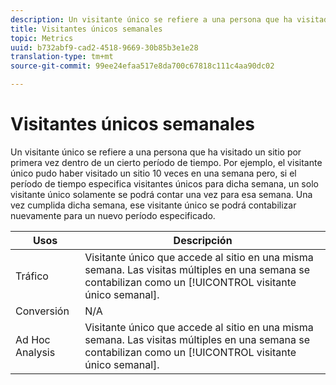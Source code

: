 ```yaml
---
description: Un visitante único se refiere a una persona que ha visitado un sitio por primera vez dentro de un cierto período de tiempo. Por ejemplo, el visitante único pudo haber visitado un sitio 10 veces en una semana pero, si el período de tiempo especifica visitantes únicos para dicha semana, un solo visitante único solamente se podrá contar una vez para esa semana. Una vez cumplida dicha semana, ese visitante único se podrá contabilizar nuevamente para un nuevo período especificado.
title: Visitantes únicos semanales
topic: Metrics
uuid: b732abf9-cad2-4518-9669-30b85b3e1e28
translation-type: tm+mt
source-git-commit: 99ee24efaa517e8da700c67818c111c4aa90dc02

---
```



# Visitantes únicos semanales

Un visitante único se refiere a una persona que ha visitado un sitio por primera vez dentro de un cierto período de tiempo. Por ejemplo, el visitante único pudo haber visitado un sitio 10 veces en una semana pero, si el período de tiempo especifica visitantes únicos para dicha semana, un solo visitante único solamente se podrá contar una vez para esa semana. Una vez cumplida dicha semana, ese visitante único se podrá contabilizar nuevamente para un nuevo período especificado.

| Usos | Descripción |
|---|---|
| Tráfico | Visitante único que accede al sitio en una misma semana. Las visitas múltiples en una semana se contabilizan como un [!UICONTROL visitante único semanal]. |
| Conversión | N/A |
| Ad Hoc Analysis | Visitante único que accede al sitio en una misma semana. Las visitas múltiples en una semana se contabilizan como un [!UICONTROL visitante único semanal]. |

